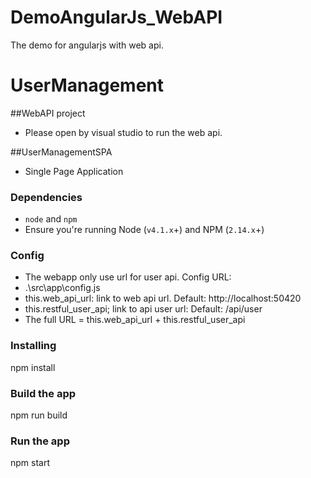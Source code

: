 # DemoAngularJs_WebAPI
The demo for angularjs with web api.

# UserManagement 
##WebAPI project

* Please open by visual studio to run the web api.


##UserManagementSPA

* Single Page Application

### Dependencies

* `node` and `npm`
* Ensure you're running Node (`v4.1.x`+) and NPM (`2.14.x`+)

### Config

* The webapp only use url for user api. Config URL:
* .\src\app\config.js
* this.web_api_url: link to web api url. Default: http://localhost:50420
* this.restful_user_api; link to api user url: Default: /api/user
* The full URL =  this.web_api_url + this.restful_user_api


### Installing
npm install 

### Build the app
npm run build

### Run the app
npm start


